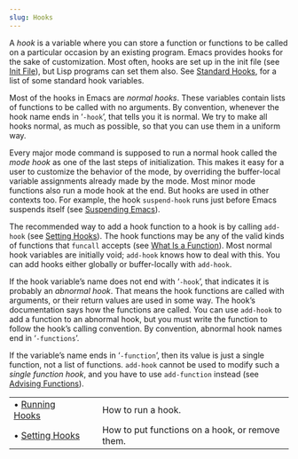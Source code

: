 ```yaml
---
slug: Hooks
---
```


A *hook* is a variable where you can store a function or functions to be called on a particular occasion by an existing program. Emacs provides hooks for the sake of customization. Most often, hooks are set up in the init file (see [Init File](/docs/elisp/Init-File)), but Lisp programs can set them also. See [Standard Hooks](/docs/elisp/Standard-Hooks), for a list of some standard hook variables.

Most of the hooks in Emacs are *normal hooks*. These variables contain lists of functions to be called with no arguments. By convention, whenever the hook name ends in ‘`-hook`’, that tells you it is normal. We try to make all hooks normal, as much as possible, so that you can use them in a uniform way.

Every major mode command is supposed to run a normal hook called the *mode hook* as one of the last steps of initialization. This makes it easy for a user to customize the behavior of the mode, by overriding the buffer-local variable assignments already made by the mode. Most minor mode functions also run a mode hook at the end. But hooks are used in other contexts too. For example, the hook `suspend-hook` runs just before Emacs suspends itself (see [Suspending Emacs](/docs/elisp/Suspending-Emacs)).

The recommended way to add a hook function to a hook is by calling `add-hook` (see [Setting Hooks](/docs/elisp/Setting-Hooks)). The hook functions may be any of the valid kinds of functions that `funcall` accepts (see [What Is a Function](/docs/elisp/What-Is-a-Function)). Most normal hook variables are initially void; `add-hook` knows how to deal with this. You can add hooks either globally or buffer-locally with `add-hook`.

If the hook variable’s name does not end with ‘`-hook`’, that indicates it is probably an *abnormal hook*. That means the hook functions are called with arguments, or their return values are used in some way. The hook’s documentation says how the functions are called. You can use `add-hook` to add a function to an abnormal hook, but you must write the function to follow the hook’s calling convention. By convention, abnormal hook names end in ‘`-functions`’.

If the variable’s name ends in ‘`-function`’, then its value is just a single function, not a list of functions. `add-hook` cannot be used to modify such a *single function hook*, and you have to use `add-function` instead (see [Advising Functions](/docs/elisp/Advising-Functions)).

|                                              |    |                                                 |
| :------------------------------------------- | -- | :---------------------------------------------- |
| • [Running Hooks](/docs/elisp/Running-Hooks) |    | How to run a hook.                              |
| • [Setting Hooks](/docs/elisp/Setting-Hooks) |    | How to put functions on a hook, or remove them. |
